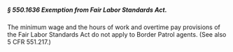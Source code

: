 ##### § 550.1636 Exemption from Fair Labor Standards Act. #####

The minimum wage and the hours of work and overtime pay provisions of the Fair Labor Standards Act do not apply to Border Patrol agents. (See also 5 CFR 551.217.)